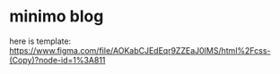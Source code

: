 # minimo blog

here is template:
https://www.figma.com/file/AOKabCJEdEqr9ZZEaJ0IMS/html%2Fcss-(Copy)?node-id=1%3A811

